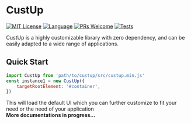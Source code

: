 # CustUp
<!-- [START BADGES] -->
<!-- Please keep comment here to allow auto update -->
[![MIT License](https://img.shields.io/github/license/paulosabayomi/CustUp?style=flat-square)](https://github.com/paulosabayomi/CustUp/blob/master/LICENSE)
[![Language](https://img.shields.io/badge/logo-javascript-blue?logo=javascript)](https://developer.mozilla.org/en-US/docs/Learn/JavaScript/First_steps/What_is_JavaScript)
[![PRs Welcome](https://img.shields.io/badge/PRs-Welcome-brightgreen.svg?style=flat-square)](https://github.com/paulosabayomi/CustUp/pulls)
[![Tests](https://img.shields.io/github/workflow/status/paulosabayomi/CustUp/Release/master?logo=github&style=flat-square)](https://github.com/paulosabayomi/CustUp/actions/workflows/node.js.yml)
<!-- [END BADGES] -->
   
CustUp is a highly customizable library with zero dependency, and can be easily adapted to a wide range of applications.   
   
## Quick Start
```js
import CustUp from 'path/to/custup/src/custup.min.js'
const instance1 = new CustUp({
    targetRootElement: '#container',
})
```
This will load the default UI which you can further customize to fit your need or the need of your application   
**More documentations in progress...**